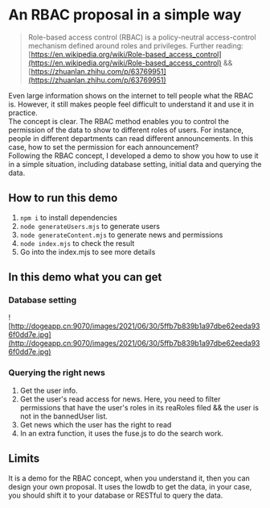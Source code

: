 # An RBAC proposal in a simple way
> Role-based access control (RBAC) is a policy-neutral access-control mechanism defined around roles and privileges.
> Further reading: [https://en.wikipedia.org/wiki/Role-based_access_control](https://en.wikipedia.org/wiki/Role-based_access_control) && [https://zhuanlan.zhihu.com/p/63769951](https://zhuanlan.zhihu.com/p/63769951)

Even large information shows on the internet to tell people what the RBAC is. However, it still makes people feel difficult to understand it and use it in practice.  
The concept is clear. The RBAC method enables you to control the permission of the data to show to different roles of users. For instance, people in different departments can read different announcements. In this case, how to set the permission for each announcement?  
Following the RBAC concept, I developed a demo to show you how to use it in a simple situation, including database setting, initial data and querying the data.  

## How to run this demo
1. `npm i` to install dependencies
2. `node generateUsers.mjs` to generate users
3. `node generateContent.mjs` to generate news and permissions
4. `node index.mjs` to check the result
5. Go into the index.mjs to see more details

## In this demo what you can get
### Database setting
![http://dogeapp.cn:9070/images/2021/06/30/5ffb7b839b1a97dbe62eeda936f0dd7e.jpg](http://dogeapp.cn:9070/images/2021/06/30/5ffb7b839b1a97dbe62eeda936f0dd7e.jpg)

### Querying the right news
1. Get the user info.
2. Get the user's read access for news. Here, you need to filter permissions that have the user's roles in its reaRoles filed && the user is not in the bannedUser list.
3. Get news which the user has the right to read
4. In an extra function, it uses the fuse.js to do the search work.

## Limits
It is a demo for the RBAC concept, when you understand it, then you can design your own proposal.
It uses the lowdb to get the data, in your case, you should shift it to your database or RESTful to query the data.
